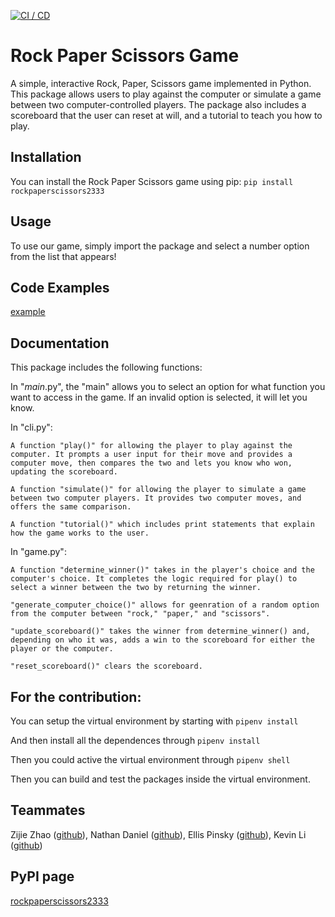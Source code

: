 [![CI / CD](https://github.com/software-students-spring2024/pysong/actions/workflows/build.yaml/badge.svg)](https://github.com/software-students-spring2024/pysong/actions/workflows/build.yaml)
# Rock Paper Scissors Game

A simple, interactive Rock, Paper, Scissors game implemented in Python. This package allows users to play against the computer or simulate a game between two computer-controlled players. The package also includes a scoreboard that the user can reset at will, and a tutorial to teach you how to play.


## Installation

You can install the Rock Paper Scissors game using pip:
```pip install rockpaperscissors2333```

## Usage

To use our game, simply import the package and select a number option from the list that appears!


## Code Examples
[example](https://github.com/ZijieZha0/code-exampl)


## Documentation

This package includes the following functions:

In "_main_.py", the "main" allows you to select an option for what function you want to access in the game. If an invalid option is selected, it will let you know.

In "cli.py":

    A function "play()" for allowing the player to play against the computer. It prompts a user input for their move and provides a computer move, then compares the two and lets you know who won, updating the scoreboard.

    A function "simulate()" for allowing the player to simulate a game between two computer players. It provides two computer moves, and offers the same comparison.

    A function "tutorial()" which includes print statements that explain how the game works to the user.


In "game.py":
    
    A function "determine_winner()" takes in the player's choice and the computer's choice. It completes the logic required for play() to select a winner between the two by returning the winner.

    "generate_computer_choice()" allows for geenration of a random option from the computer between "rock," "paper," and "scissors".

    "update_scoreboard()" takes the winner from determine_winner() and, depending on who it was, adds a win to the scoreboard for either the player or the computer.

    "reset_scoreboard()" clears the scoreboard.

## For the contribution:

You can setup the virtual environment by starting with ```pipenv install```

 And then install all the dependences through ```pipenv install```

Then you could active the virtual environment through ```pipenv shell```

Then you can build and test the packages inside the virtual environment.




## Teammates

Zijie Zhao ([github](https://github.com/ZijieZha0)), Nathan Daniel ([github](https://github.com/WayyGood)), Ellis Pinsky ([github](https://github.com/ellispinsky)), Kevin Li ([github](https://github.com/Kevinli712390))


## PyPI page

[rockpaperscissors2333](https://pypi.org/project/rockpaperscissors2333/)
